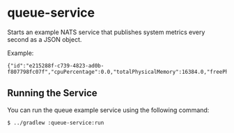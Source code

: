 # queue-service
Starts an example NATS service that publishes system metrics every second as a JSON object.

Example:

    {"id":"e215288f-c739-4823-ad0b-f807798fc07f","cpuPercentage":0.0,"totalPhysicalMemory":16384.0,"freePhysicalMemory":373.0}
        
## Running the Service
You can run the queue example service using the following command:

    $ ../gradlew :queue-service:run